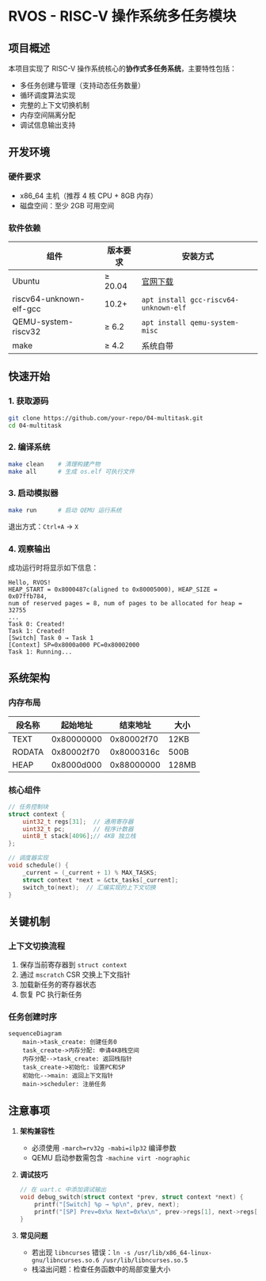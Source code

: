 # RVOS - RISC-V 操作系统多任务模块

## 项目概述

本项目实现了 RISC-V 操作系统核心的**协作式多任务系统**，主要特性包括：

- 多任务创建与管理（支持动态任务数量）
- 循环调度算法实现
- 完整的上下文切换机制
- 内存空间隔离分配
- 调试信息输出支持

## 开发环境

### 硬件要求
- x86_64 主机（推荐 4 核 CPU + 8GB 内存）
- 磁盘空间：至少 2GB 可用空间

### 软件依赖
| 组件                    | 版本要求 | 安装方式                              |
| ----------------------- | -------- | ------------------------------------- |
| Ubuntu                  | ≥ 20.04  | [官网下载](https://ubuntu.com/)       |
| riscv64-unknown-elf-gcc | 10.2+    | `apt install gcc-riscv64-unknown-elf` |
| QEMU-system-riscv32     | ≥ 6.2    | `apt install qemu-system-misc`        |
| make                    | ≥ 4.2    | 系统自带                              |

## 快速开始

### 1. 获取源码
```bash
git clone https://github.com/your-repo/04-multitask.git
cd 04-multitask
```

### 2. 编译系统

```bash
make clean    # 清理构建产物
make all      # 生成 os.elf 可执行文件
```

### 3. 启动模拟器
```bash
make run      # 启动 QEMU 运行系统
```
退出方式：`Ctrl+A` → `X`

### 4. 观察输出
成功运行时将显示如下信息：
```text
Hello, RVOS!
HEAP_START = 0x8000487c(aligned to 0x80005000), HEAP_SIZE = 0x07ffb784,
num of reserved pages = 8, num of pages to be allocated for heap = 32755
...
Task 0: Created!
Task 1: Created!
[Switch] Task 0 → Task 1
[Context] SP=0x8000a000 PC=0x80002000
Task 1: Running...
```

## 系统架构

### 内存布局
| 段名称 | 起始地址   | 结束地址   | 大小  |
| ------ | ---------- | ---------- | ----- |
| TEXT   | 0x80000000 | 0x80002f70 | 12KB  |
| RODATA | 0x80002f70 | 0x8000316c | 500B  |
| HEAP   | 0x8000d000 | 0x88000000 | 128MB |

### 核心组件
```c
// 任务控制块
struct context {
    uint32_t regs[31];  // 通用寄存器
    uint32_t pc;        // 程序计数器
    uint8_t stack[4096];// 4KB 独立栈
};

// 调度器实现
void schedule() {
    _current = (_current + 1) % MAX_TASKS;
    struct context *next = &ctx_tasks[_current];
    switch_to(next);  // 汇编实现的上下文切换
}
```

##  关键机制

### 上下文切换流程
1. 保存当前寄存器到 `struct context`
2. 通过 `mscratch` CSR 交换上下文指针
3. 加载新任务的寄存器状态
4. 恢复 PC 执行新任务

### 任务创建时序
```mermaid
sequenceDiagram
    main->task_create: 创建任务0
    task_create->内存分配: 申请4KB栈空间
    内存分配-->task_create: 返回栈指针
    task_create->初始化: 设置PC和SP
    初始化-->main: 返回上下文指针
    main->scheduler: 注册任务
```

## 注意事项

1. **架构兼容性**
   - 必须使用 `-march=rv32g -mabi=ilp32` 编译参数
   - QEMU 启动参数需包含 `-machine virt -nographic`

2. **调试技巧**
   ```c
   // 在 uart.c 中添加调试输出
   void debug_switch(struct context *prev, struct context *next) {
       printf("[Switch] %p → %p\n", prev, next);
       printf("[SP] Prev=0x%x Next=0x%x\n", prev->regs[1], next->regs[1]);
   }
   ```

3. **常见问题**
   - 若出现 `libncurses` 错误：`ln -s /usr/lib/x86_64-linux-gnu/libncurses.so.6 /usr/lib/libncurses.so.5`
   - 栈溢出问题：检查任务函数中的局部变量大小
